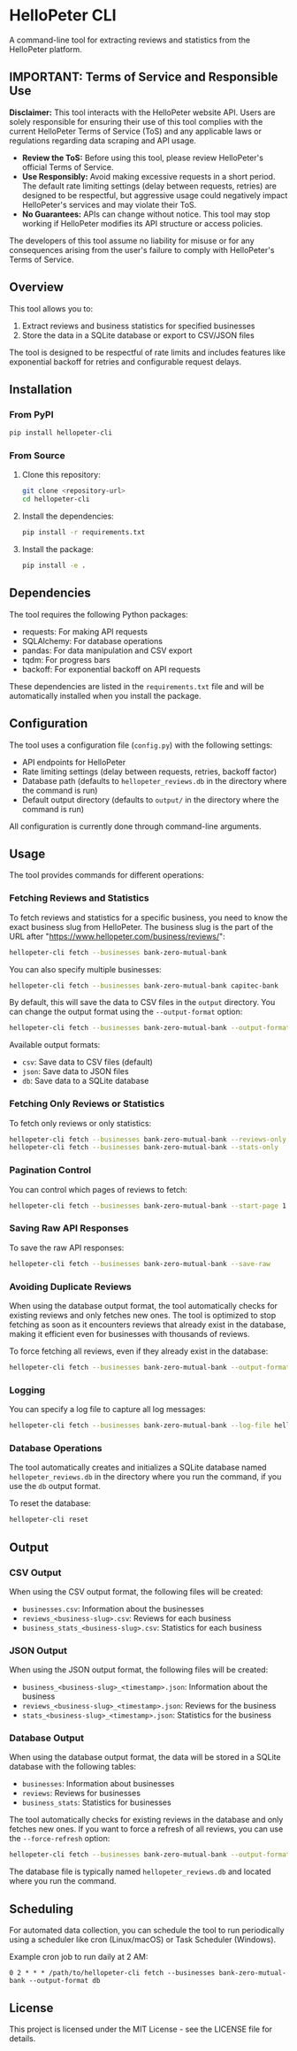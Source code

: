 # HelloPeter CLI

A command-line tool for extracting reviews and statistics from the HelloPeter platform.

## IMPORTANT: Terms of Service and Responsible Use

**Disclaimer:** This tool interacts with the HelloPeter website API. Users are solely responsible for ensuring their use of this tool complies with the current HelloPeter Terms of Service (ToS) and any applicable laws or regulations regarding data scraping and API usage.

*   **Review the ToS:** Before using this tool, please review HelloPeter's official Terms of Service.
*   **Use Responsibly:** Avoid making excessive requests in a short period. The default rate limiting settings (delay between requests, retries) are designed to be respectful, but aggressive usage could negatively impact HelloPeter's services and may violate their ToS.
*   **No Guarantees:** APIs can change without notice. This tool may stop working if HelloPeter modifies its API structure or access policies.

The developers of this tool assume no liability for misuse or for any consequences arising from the user's failure to comply with HelloPeter's Terms of Service.

## Overview

This tool allows you to:

1. Extract reviews and business statistics for specified businesses
2. Store the data in a SQLite database or export to CSV/JSON files

The tool is designed to be respectful of rate limits and includes features like exponential backoff for retries and configurable request delays.

## Installation

### From PyPI

```bash
pip install hellopeter-cli
```

### From Source

1. Clone this repository:
   ```bash
   git clone <repository-url>
   cd hellopeter-cli
   ```

2. Install the dependencies:
   ```bash
   pip install -r requirements.txt
   ```

3. Install the package:
   ```bash
   pip install -e .
   ```

## Dependencies

The tool requires the following Python packages:
- requests: For making API requests
- SQLAlchemy: For database operations
- pandas: For data manipulation and CSV export
- tqdm: For progress bars
- backoff: For exponential backoff on API requests

These dependencies are listed in the `requirements.txt` file and will be automatically installed when you install the package.

## Configuration

The tool uses a configuration file (`config.py`) with the following settings:

- API endpoints for HelloPeter
- Rate limiting settings (delay between requests, retries, backoff factor)
- Database path (defaults to `hellopeter_reviews.db` in the directory where the command is run)
- Default output directory (defaults to `output/` in the directory where the command is run)

All configuration is currently done through command-line arguments.

## Usage

The tool provides commands for different operations:

### Fetching Reviews and Statistics

To fetch reviews and statistics for a specific business, you need to know the exact business slug from HelloPeter. The business slug is the part of the URL after "https://www.hellopeter.com/business/reviews/":

```bash
hellopeter-cli fetch --businesses bank-zero-mutual-bank
```

You can also specify multiple businesses:

```bash
hellopeter-cli fetch --businesses bank-zero-mutual-bank capitec-bank
```

By default, this will save the data to CSV files in the `output` directory. You can change the output format using the `--output-format` option:

```bash
hellopeter-cli fetch --businesses bank-zero-mutual-bank --output-format json
```

Available output formats:
- `csv`: Save data to CSV files (default)
- `json`: Save data to JSON files
- `db`: Save data to a SQLite database

### Fetching Only Reviews or Statistics

To fetch only reviews or only statistics:

```bash
hellopeter-cli fetch --businesses bank-zero-mutual-bank --reviews-only
hellopeter-cli fetch --businesses bank-zero-mutual-bank --stats-only
```

### Pagination Control

You can control which pages of reviews to fetch:

```bash
hellopeter-cli fetch --businesses bank-zero-mutual-bank --start-page 1 --end-page 3
```

### Saving Raw API Responses

To save the raw API responses:

```bash
hellopeter-cli fetch --businesses bank-zero-mutual-bank --save-raw
```

### Avoiding Duplicate Reviews

When using the database output format, the tool automatically checks for existing reviews and only fetches new ones. The tool is optimized to stop fetching as soon as it encounters reviews that already exist in the database, making it efficient even for businesses with thousands of reviews.

To force fetching all reviews, even if they already exist in the database:

```bash
hellopeter-cli fetch --businesses bank-zero-mutual-bank --output-format db --force-refresh
```

### Logging

You can specify a log file to capture all log messages:

```bash
hellopeter-cli fetch --businesses bank-zero-mutual-bank --log-file hellopeter.log
```

### Database Operations

The tool automatically creates and initializes a SQLite database named `hellopeter_reviews.db` in the directory where you run the command, if you use the `db` output format.

To reset the database:

```bash
hellopeter-cli reset
```

## Output

### CSV Output

When using the CSV output format, the following files will be created:
- `businesses.csv`: Information about the businesses
- `reviews_<business-slug>.csv`: Reviews for each business
- `business_stats_<business-slug>.csv`: Statistics for each business

### JSON Output

When using the JSON output format, the following files will be created:
- `business_<business-slug>_<timestamp>.json`: Information about the business
- `reviews_<business-slug>_<timestamp>.json`: Reviews for the business
- `stats_<business-slug>_<timestamp>.json`: Statistics for the business

### Database Output

When using the database output format, the data will be stored in a SQLite database with the following tables:
- `businesses`: Information about businesses
- `reviews`: Reviews for businesses
- `business_stats`: Statistics for businesses

The tool automatically checks for existing reviews in the database and only fetches new ones. If you want to force a refresh of all reviews, you can use the `--force-refresh` option:

```bash
hellopeter-cli fetch --businesses bank-zero-mutual-bank --output-format db --force-refresh
```

The database file is typically named `hellopeter_reviews.db` and located where you run the command.

## Scheduling

For automated data collection, you can schedule the tool to run periodically using a scheduler like cron (Linux/macOS) or Task Scheduler (Windows).

Example cron job to run daily at 2 AM:
```
0 2 * * * /path/to/hellopeter-cli fetch --businesses bank-zero-mutual-bank --output-format db
```

## License

This project is licensed under the MIT License - see the LICENSE file for details. 